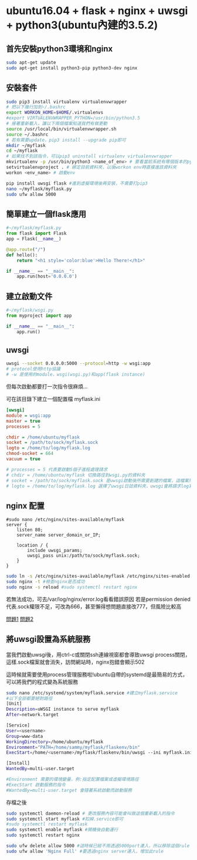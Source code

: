 # ubuntu16.04 + flask + nginx + uwsgi + python3(ubuntu內建的3.5.2)
## 首先安裝python3環境和nginx
```bash
sudo apt-get update
sudo apt-get install python3-pip python3-dev nginx
```
## 安裝套件
```bash
sudo pip3 install virtualenv virtualenvwrapper
# 把以下幾行加到~/.bashrc
export WORKON_HOME=$HOME/.virtualenvs
#export VIRTUALENVWRAPPER_PYTHON=/usr/bin/python3.5
# 接著重新載入，讓以下兩個檔案知道我們有做更動
source /usr/local/bin/virtualenvwrapper.sh
source ~/.bashrc
# 若有需要update，pip3 install --upgrade pip即可
mkdir ~/myflask
cd ~/myflask
# 如果找不到該指令，可以pip3 uninstall virtualenv virtualenvwrapper
mkvirtualenv -p /usr/bin/python3 <name_of_env> # 要看當前系統有哪個版本的python
setvirtualenvproject . # 綁定目前資料夾，以後workon env時直接進該資料夾
workon <env_name> # 啟動env

pip install uwsgi flask #進到虛擬環境後再安裝，不需要打pip3
nano ~/myflask/myflask.py
sudo ufw allow 5000
```
## 簡單建立一個flask應用
```python
#~/myflask/myflask.py
from flask import Flask
app = Flask(__name__)

@app.route("/")
def hello():
    return "<h1 style='color:blue'>Hello There!</h1>"

if __name__ == "__main__":
    app.run(host='0.0.0.0')
```
## 建立啟動文件
```python
#~/myflask/wsgi.py
from myproject import app

if __name__ == "__main__":
    app.run()
```
## uwsgi
```bash
uwsgi --socket 0.0.0.0:5000 --protocol=http -w wsgi:app
# protocol使用http協議
# -w 是使用的module，wsgi(wsgi.py)和app(flask instance)
```
但每次啟動都要打一次指令很麻煩...

可在該目錄下建立一個配置檔 myflask.ini
```ini
[uwsgi]
module = wsgi:app
master = true
processes = 5

chdir = /home/ubuntu/myflask
socket = /path/to/sock/myflask.sock
logto = /home/to/log/myflask.log
chmod-socket = 664
vacuum = true

# processes = 5 代表要啟動5個子進程處理請求
# chdir = /home/ubuntu/myflask 切換路徑到wsgi.py的資料夾
# socket = /path/to/sock/myflask.sock 是uwsgi啟動後所需要創建的檔案，這檔案用來和Nginx通訊，會在配置Nginx時用到，所以 chmod-socket = 664是為了修改.sock檔案權限來和Nginx通訊
# logto = /home/to/log/myflask.log 選擇了uwsgi日誌資料夾，uwsgi會將請求log寫入該檔案
```
## nginx 配置
```
#sudo nano /etc/nginx/sites-available/myflask
server {
    listen 80;
    server_name server_domain_or_IP;

    location / {
        include uwsgi_params;
        uwsgi_pass unix:/path/to/sock/myflask.sock;
    }
}
```
```bash
sudo ln -s /etc/nginx/sites-available/myflask /etc/nginx/sites-enabled
sudo nginx -t #檢查nginx是否成功
sudo nginx -s reload #sudo systemctl restart nginx
```
若無法成功，可去/var/log/nginx/error.log看看錯誤原因
若是permission denied代表.sock權限不足，可改為666，甚至懶得想問題直接改777，但風險比較高

[問題1](https://stackoverflow.com/questions/22071681/permission-denied-nginx-and-uwsgi-socket)
[問題2](https://stackoverflow.com/questions/6795350/nginx-403-forbidden-for-all-files)

## 將uwsgi設置為系統服務
當我們啟動uwsgi後，用ctrl-c或關閉ssh連線視窗都會導致uwsgi process關閉，這樣.sock檔案就會消失，訪問網站時，nginx抱錯會顯示502

這時候就需要使用process管理服務啦!ubuntu自帶的systemd是最簡易的方式，可以將我們的程式變為系統服務

```bash
sudo nano /etc/systemd/system/myflask.service #建立myflask.service
#以下全部都要絕對路徑
[Unit]
Description=uWSGI instance to serve myflask
After=network.target

[Service]
User=<username>
Group=www-data
WorkingDirectory=/home/ubuntu/myflask
Environment="PATH=/home/sammy/myflask/flaskenv/bin"
ExecStart=/home/<username>/myflask/flaskenv/bin/uwsgi --ini myflask.ini

[Install]
WantedBy=multi-user.target

#Environment 需要的環境變量，例:指定配置檔案或虛擬環境路徑
#ExecStart 啟動服務的指令
#WantedBy=multi-user.target 會隨著系統啟動而啟動服務
```
存檔之後
```bash
sudo systemctl daemon-reload # 更改服務內容可能會叫做這個重新載入的指令
sudo systemctl start myflask #扣掉.service即可
#sudo systemctl restart myflask
sudo systemctl enable myflask #開機後自動運行
sudo systemctl restart nginx

sudo ufw delete allow 5000 #這時候已經不用透過5000port連入，所以移除這個rule
sudo ufw allow 'Nginx Full' #要透過nginx server連入，增加此rule
```
